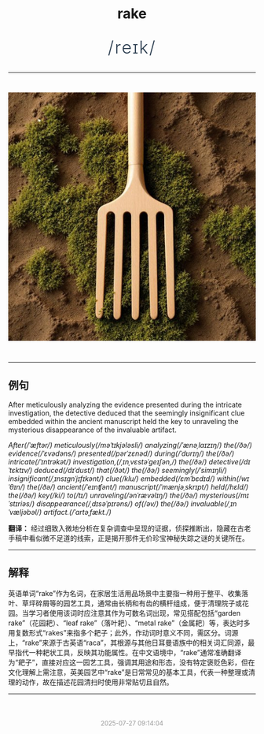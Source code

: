 <div align="center">

# rake

<div style="margin: 30px 0;">
<h1 style="font-size: 2.5em; font-weight: 300; letter-spacing: 2px; margin: 0; color: #2c3e50;">
/reɪk/
</h1>
</div>

</div>

---

<div align="center" style="margin: 40px 0;">

![rake](images/rake.png)

</div>

---

## 例句

After meticulously analyzing the evidence presented during the intricate investigation, the detective deduced that the seemingly insignificant clue embedded within the ancient manuscript held the key to unraveling the mysterious disappearance of the invaluable artifact.

*After(/ˈæftər/) meticulously(/məˈtɪkjələsli/) analyzing(/ˈænəˌlaɪzɪŋ/) the(/ðə/) evidence(/ˈɛvədəns/) presented(/pərˈzɛnəd/) during(/ˈdʊrɪŋ/) the(/ðə/) intricate(/ˈɪntrəkət/) investigation,(/ˌɪnˌvɛstəˈgeɪʃən,/) the(/ðə/) detective(/dɪˈtɛktɪv/) deduced(/dɪˈdust/) that(/ðət/) the(/ðə/) seemingly(/ˈsimɪŋli/) insignificant(/ˌɪnsɪgnˈjɪfɪkənt/) clue(/klu/) embedded(/ɛmˈbɛdɪd/) within(/wɪˈθɪn/) the(/ðə/) ancient(/ˈeɪnʧənt/) manuscript(/ˈmænjəˌskrɪpt/) held(/hɛld/) the(/ðə/) key(/ki/) to(/tɪ/) unraveling(/ənˈrævəlɪŋ/) the(/ðə/) mysterious(/mɪˈstɪriəs/) disappearance(/ˌdɪsəˈpɪrəns/) of(/əv/) the(/ðə/) invaluable(/ˌɪnˈvæljəbəl/) artifact.(/ˈɑrtəˌfækt./)*

**翻译：** 经过细致入微地分析在复杂调查中呈现的证据，侦探推断出，隐藏在古老手稿中看似微不足道的线索，正是揭开那件无价珍宝神秘失踪之谜的关键所在。

---

## 解释

英语单词“rake”作为名词，在家居生活用品场景中主要指一种用于整平、收集落叶、草坪碎屑等的园艺工具，通常由长柄和有齿的横杆组成，便于清理院子或花园。当学习者使用该词时应注意其作为可数名词出现，常见搭配包括“garden rake”（花园耙）、“leaf rake”（落叶耙）、“metal rake”（金属耙）等，表达时多用复数形式“rakes”来指多个耙子；此外，作动词时意义不同，需区分。词源上，“rake”来源于古英语“raca”，其根源与其他日耳曼语族中的相关词汇同源，最早指代一种耙状工具，反映其功能属性。在中文语境中，“rake”通常准确翻译为“耙子”，直接对应这一园艺工具，强调其用途和形态，没有特定褒贬色彩，但在文化理解上需注意，英美园艺中“rake”是日常常见的基本工具，代表一种整理或清理的动作，故在描述花园清扫时使用非常贴切且自然。


---

<div align="center" style="margin-top: 50px;">
<small style="color: #999; font-size: 0.9em;">2025-07-27 09:14:04</small>
</div>
